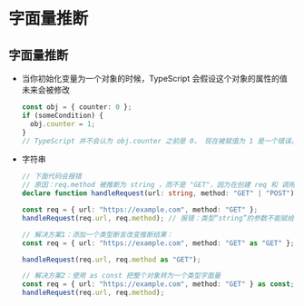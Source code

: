 # 字面量推断

## 字面量推断

  - 当你初始化变量为一个对象的时候，TypeScript 会假设这个对象的属性的值未来会被修改

    ```typescript
    const obj = { counter: 0 };
    if (someCondition) {
      obj.counter = 1;
    }
    // TypeScript 并不会认为 obj.counter 之前是 0， 现在被赋值为 1 是一个错误。换句话说，obj.counter 必须是 number 类型，但不要求一定是 0，因为类型可以决定读写行为
    ```

  - 字符串

    ```typescript
    // 下面代码会报错
    // 原因：req.method 被推断为 string ，而不是 "GET"，因为在创建 req 和 调用 handleRequest 函数之间，可能还有其他的代码，或许会将 req.method 赋值一个新字符串比如 "Guess" 。所以 TypeScript 就报错了
    declare function handleRequest(url: string, method: "GET" | "POST"): void;

    const req = { url: "https://example.com", method: "GET" };
    handleRequest(req.url, req.method); // 报错：类型“string”的参数不能赋给类型“"GET" | "POST"”的参数
    ```

    ```typescript
    // 解决方案1：添加一个类型断言改变推断结果：
    const req = { url: "https://example.com", method: "GET" as "GET" };

    handleRequest(req.url, req.method as "GET");
    ```

    ```typescript
    // 解决方案2：使用 as const 把整个对象转为一个类型字面量
    const req = { url: "https://example.com", method: "GET" } as const;
    handleRequest(req.url, req.method);
    ```

